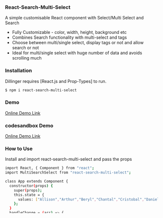 ### React-Search-Multi-Select

A simple customisable React component with Select/Multi Select and Search

  - Fully Customizable - color, width, height, background etc
  - Combines Search functionality with multi-select and tags
  - Choose between multi/single select, display tags or not and allow search or not
  - Ideal for multi/single select with huge number of data and avoids scrolling much

### Installation

Dillinger requires [React.js and Prop-Types] to run.

```sh
$ npm i react-search-multi-select
```

### Demo

[Online Demo Link](https://vilvaathibanpb.github.io/react-search-multi-select-demo/)


### codesandbox Demo

[Online Demo Link](https://codesandbox.io/s/react-search-multi-select-1wspz)


### How to Use

Install and import react-search-multi-select and pass the props

```sh
import React, { Component } from "react";
import MultiSearchSelect from "react-search-multi-select";

class App extends Component {
  constructor(props) {
    super(props);
    this.state = {
      values: ["Allison","Arthur","Beryl","Chantal","Cristobal","Danielle","Dennis","Ernesto","Felix","Fay","Grace","Gaston","Gert","Gordon"]
    };
  }
  handleChange = (arr) => {
    console.log(arr);
  }
  render() {
    return (
      <div style={{display: 'flex', justifyContent: 'center'}}>
        <MultiSearchSelect searchable={true} showTags={true} multiSelect={true} width="500px" onSelect={this.handleChange} options={this.state.values}/>
      </div>
    );
  }
}

export default App;
```

### Props:

#### Prop-Types:

```sh
{
    options: PropTypes.array.isRequired,
    optionsContainerHeight: PropTypes.string,
    searchPlaceholder: PropTypes.string,
    selected: PropTypes.array, /* Tags that phave to be selected on first render */
    width: PropTypes.string,
    primaryColor: PropTypes.string,
    secondaryColor: PropTypes.string,
    textColor: PropTypes.string,
    textSecondaryColor: PropTypes.string,
    className: PropTypes.string,
    searchable: PropTypes.bool,
    showTags: PropTypes.bool,
    multiSelect: PropTypes.bool,
    onSelect: PropTypes.func.isRequired,
    onUserInput: PropTypes.func  /* Function to get values typed by user in Search box */
}
```

#### Default-Props

```sh
{
    optionsContainerHeight: "50vh",
    searchPlaceholder: "Search...",
    selected: [],
    className: "",
    width: "200px",
    primaryColor: "#e1e1e1",
    secondaryColor: "#046fc0",
    textColor: "#000",
    textSecondaryColor: "#fff",
    searchable: true,
    showTags: true,
    multiSelect: true
}
```

## Contribution

You are welcome to raise issues and PRs in the [repository](https://github.com/vilvaathibanpb/react-search-multi-select)
